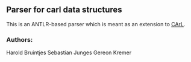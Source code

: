 Parser for carl data structures
--------------------------------------

This is an ANTLR-based parser which is meant as an extension to [CArL](https://github.com/smtrat/carl).

### Authors:

Harold Bruintjes
Sebastian Junges
Gereon Kremer

